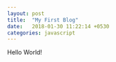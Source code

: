 ```yaml
---
layout: post
title:  "My First Blog"
date:   2018-01-30 11:22:14 +0530
categories: javascript
---
```

Hello World!


